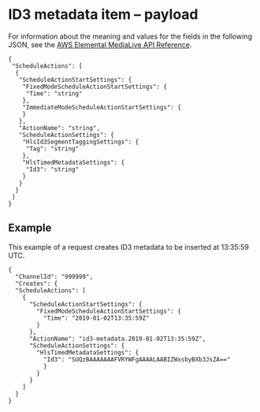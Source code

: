 # ID3 metadata item – payload<a name="cli-schedule-fields-for-id3"></a>

For information about the meaning and values for the fields in the following JSON, see the [AWS Elemental MediaLive API Reference](https://docs.aws.amazon.com/medialive/latest/apireference/)\.

```
{
 "ScheduleActions": [
  {
   "ScheduleActionStartSettings": {
    "FixedModeScheduleActionStartSettings": {
     "Time": "string"
    },
    "ImmediateModeScheduleActionStartSettings": {
    }
   },
   "ActionName": "string",
   "ScheduleActionSettings": {
	"HlsId3SegmentTaggingSettings": {
     "Tag": "string"
    },
    "HlsTimedMetadataSettings": {
     "Id3": "string"
    }
   }
  }
 ]
}
```

## Example<a name="json-id3-example"></a>

This example of a request creates ID3 metadata to be inserted at 13:35:59 UTC\.

```
{
  "ChannelId": "999999",
  "Creates": {
  "ScheduleActions": [
    {
      "ScheduleActionStartSettings": {
        "FixedModeScheduleActionStartSettings": {
          "Time": "2019-01-02T13:35:59Z"
        }
      },
      "ActionName": "id3-metadata.2019-01-02T13:35:59Z",
      "ScheduleActionSettings": {
        "HlsTimedMetadataSettings": {
          "Id3": "SUQzBAAAAAAAFVRYWFgAAAALAABIZWxsbyBXb3JsZA=="
          }
        }
      }
    ]
  }
}
```